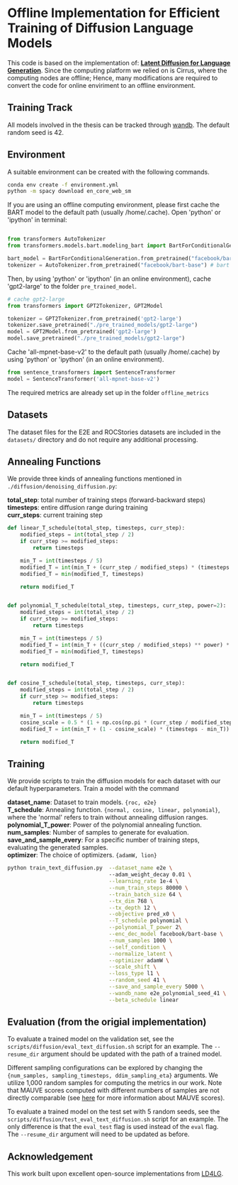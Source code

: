 # Offline Implementation for Efficient Training of Diffusion Language Models

This code is based on the implementation of: [**Latent Diffusion for Language Generation**](https://arxiv.org/abs/2212.09462). Since the computing platform we relied on is Cirrus, where the computing nodes are offline; Hence, many modifications are required to convert the code for online enviriment to an offline environment. 


## Training Track
All models involved in the thesis can be tracked through [wandb](https://wandb.ai/404dreamer/denoising_diffusion). The default random seed is 42. 



## Environment
A suitable environment can be created with the following commands. 
```bash
conda env create -f environment.yml
python -m spacy download en_core_web_sm
```

If you are using an offline computing environment, please first cache the BART model to the default path (usually /home/.cache). Open 'python' or 'ipython' in terminal:
```python

from transformers AutoTokenizer
from transformers.models.bart.modeling_bart import BartForConditionalGeneration

bart_model = BartForConditionalGeneration.from_pretrained("facebook/bart-base") # bart model
tokenizer = AutoTokenizer.from_pretrained("facebook/bart-base") # bart tokenizaer

```
Then, by using 'python' or 'ipython' (in an online environment), cache 'gpt2-large' to the folder `pre_trained_model`.
```python
# cache gpt2-large
from transformers import GPT2Tokenizer, GPT2Model

tokenizer = GPT2Tokenizer.from_pretrained('gpt2-large')
tokenizer.save_pretrained("./pre_trained_models/gpt2-large")
model = GPT2Model.from_pretrained('gpt2-large')
model.save_pretrained("./pre_trained_models/gpt2-large")

```

Cache 'all-mpnet-base-v2' to the default path (usually /home/.cache) by using 'python' or 'ipython' (in an online environment).
```python
from sentence_transformers import SentenceTransformer
model = SentenceTransformer('all-mpnet-base-v2')

```
The required metrics are already set up in the folder `offline_metrics`

## Datasets

The dataset files for the E2E and ROCStories datasets are included in the `datasets/` directory and do not require any additional processing.

## Annealing Functions
We provide three kinds of annealing functions mentioned in `./diffusion/denoising_diffusion.py`: 
  
**total_step**: total number of training steps (forward-backward steps)  
**timesteps**: entire diffusion range during training   
**curr_steps**: current training step  




```python
def linear_T_schedule(total_step, timesteps, curr_step):
    modified_steps = int(total_step / 2)
    if curr_step >= modified_steps:
        return timesteps

    min_T = int(timesteps / 5)
    modified_T = int(min_T + (curr_step / modified_steps) * (timesteps - min_T))
    modified_T = min(modified_T, timesteps)

    return modified_T


def polynomial_T_schedule(total_step, timesteps, curr_step, power=2):
    modified_steps = int(total_step / 2)
    if curr_step >= modified_steps:
        return timesteps

    min_T = int(timesteps / 5)
    modified_T = int(min_T + ((curr_step / modified_steps) ** power) * (timesteps - min_T))
    modified_T = min(modified_T, timesteps)

    return modified_T


def cosine_T_schedule(total_step, timesteps, curr_step):
    modified_steps = int(total_step / 2)
    if curr_step >= modified_steps:
        return timesteps

    min_T = int(timesteps / 5)
    cosine_scale = 0.5 * (1 + np.cos(np.pi * (curr_step / modified_steps)))
    modified_T = int(min_T + (1 - cosine_scale) * (timesteps - min_T))

    return modified_T

```



## Training

We provide scripts to train the diffusion models for each dataset with our default hyperparameters. Train a model with the command   
  
**dataset_name**: Dataset to train models. `{roc, e2e}`  
**T_schedule**: Annealing function. `{normal, cosine, linear, polynomial}`, where the 'normal' refers to train without annealing diffusion ranges.  
**polynomial_T_power**: Power of the polynomial annealing function.  
**num_samples**: Number of samples to generate for evaluation.  
**save_and_sample_every**: For a specific number of training steps, evaluating the generated samples.   
**optimizer**: The choice of optimizers. `{adamW, lion}`

```bash
python train_text_diffusion.py  --dataset_name e2e \ 
                                --adam_weight_decay 0.01 \
                                --learning_rate 1e-4 \
                                --num_train_steps 80000 \
                                --train_batch_size 64 \
                                --tx_dim 768 \
                                --tx_depth 12 \
                                --objective pred_x0 \
                                --T_schedule polynomial \
                                --polynomial_T_power 2\
                                --enc_dec_model facebook/bart-base \
                                --num_samples 1000 \
                                --self_condition \
                                --normalize_latent \
                                --optimizer adamW \
                                --scale_shift \
                                --loss_type l1 \
                                --random_seed 41 \
                                --save_and_sample_every 5000 \
                                --wandb_name e2e_polynomial_seed_41 \
                                --beta_schedule linear
``` 

## Evaluation (from the origial implementation)
To evaluate a trained model on the validation set, see the `scripts/diffusion/eval_text_diffusion.sh` script for an example. The `--resume_dir` argument should be updated with the path of a trained model. 


Different sampling configurations can be explored by changing the `{num_samples, sampling_timesteps, ddim_sampling_eta}` arguments. We utilize 1,000 random samples for computing the metrics in our work. Note that MAUVE scores computed with different numbers of samples are not directly comparable (see [here](https://github.com/krishnap25/mauve) for more information about MAUVE scores).

To evaluate a trained model on the test set with 5 random seeds, see the `scripts/diffusion/test_eval_text_diffusion.sh` script for an example. The only difference is that the `eval_test` flag is used instead of the `eval` flag. The `--resume_dir` argument will need to be updated as before.


## Acknowledgement
This work built upon excellent open-source implementations from [LD4LG](https://github.com/justinlovelace/latent-diffusion-for-language).